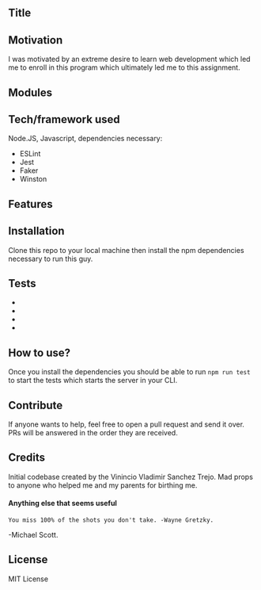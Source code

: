 ## Title


## Motivation
I was motivated by an extreme desire to learn web development which led me to enroll in this program which ultimately led me to this assignment. 

## Modules


## Tech/framework used
Node.JS, Javascript, 
dependencies necessary: 
- ESLint
- Jest
- Faker
- Winston


## Features

## Installation
Clone this repo to your local machine then install the npm dependencies necessary to run this guy. 

## Tests

- 
- 
- 
- 

## How to use?
Once you install the dependencies you should be able to run `npm run test` to start the tests which starts the server in your CLI. 


## Contribute
If anyone wants to help, feel free to open a pull request and send it over. PRs will be answered in the order they are received. 

## Credits
Initial codebase created by the Vinincio Vladimir Sanchez Trejo. 
Mad props to anyone who helped me and my parents for birthing me.

#### Anything else that seems useful
```You miss 100% of the shots you don't take. -Wayne Gretzky.``` 

-Michael Scott.  

## License
MIT License